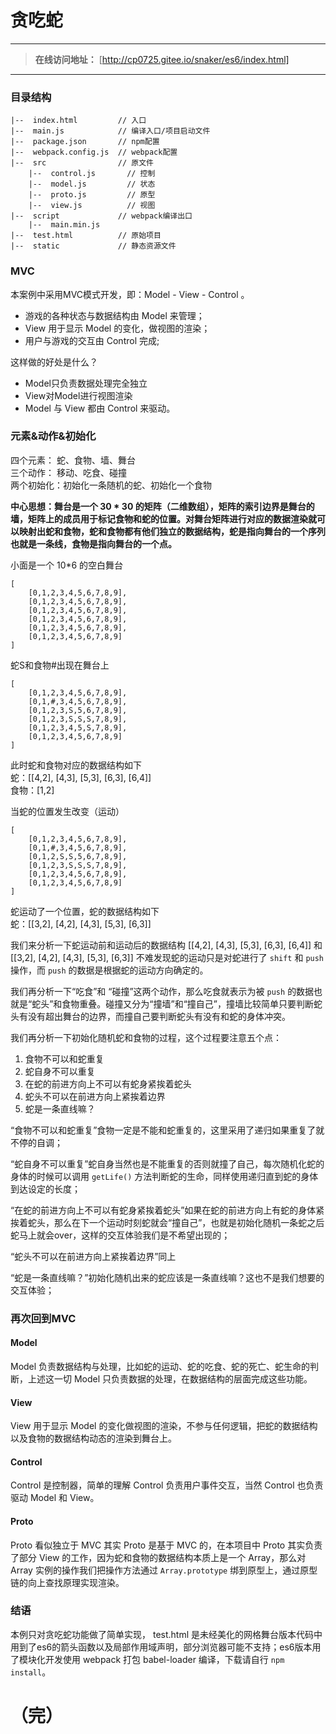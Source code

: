 # 贪吃蛇
------------
>
> **在线访问地址：** [http://cp0725.gitee.io/snaker/es6/index.html] 
>
------------
### 目录结构
	|--  index.html         // 入口
	|--  main.js            // 编译入口/项目启动文件
	|--  package.json       // npm配置
	|--  webpack.config.js  // webpack配置
	|--  src                // 原文件
		|--  control.js       // 控制
		|--  model.js         // 状态
		|--  proto.js         // 原型
		|--  view.js          // 视图
	|--  script             // webpack编译出口
		|--  main.min.js
	|--  test.html          // 原始项目
	|--  static             // 静态资源文件


### MVC

本案例中采用MVC模式开发，即：Model - View - Control 。
- 游戏的各种状态与数据结构由 Model 来管理；
- View 用于显示 Model 的变化，做视图的渲染；
- 用户与游戏的交互由 Control 完成;

这样做的好处是什么？
- Model只负责数据处理完全独立
- View对Model进行视图渲染
- Model 与 View 都由 Control 来驱动。

### 元素&动作&初始化
四个元素： 蛇、食物、墙、舞台  
三个动作： 移动、吃食、碰撞  
两个初始化：初始化一条随机的蛇、初始化一个食物  

**中心思想：舞台是一个 30 * 30 的矩阵（二维数组），矩阵的索引边界是舞台的墙，矩阵上的成员用于标记食物和蛇的位置。对舞台矩阵进行对应的数据渲染就可以映射出蛇和食物，蛇和食物都有他们独立的数据结构，蛇是指向舞台的一个序列也就是一条线，食物是指向舞台的一个点。**


小面是一个 10*6 的空白舞台

    [
    	[0,1,2,3,4,5,6,7,8,9],
    	[0,1,2,3,4,5,6,7,8,9],
    	[0,1,2,3,4,5,6,7,8,9],
    	[0,1,2,3,4,5,6,7,8,9],
    	[0,1,2,3,4,5,6,7,8,9],
		[0,1,2,3,4,5,6,7,8,9]
    ]

蛇S和食物#出现在舞台上

    [
    	[0,1,2,3,4,5,6,7,8,9],
    	[0,1,#,3,4,5,6,7,8,9],
    	[0,1,2,3,S,5,6,7,8,9],
    	[0,1,2,3,S,S,S,7,8,9],
    	[0,1,2,3,4,5,S,7,8,9],
		[0,1,2,3,4,5,6,7,8,9]
    ]
此时蛇和食物对应的数据结构如下  
蛇：[[4,2], [4,3], [5,3], [6,3], [6,4]]  
食物：[1,2]

当蛇的位置发生改变（运动）

    [
    	[0,1,2,3,4,5,6,7,8,9],
    	[0,1,#,3,4,5,6,7,8,9],
    	[0,1,2,S,S,5,6,7,8,9],
    	[0,1,2,3,S,S,S,7,8,9],
    	[0,1,2,3,4,5,6,7,8,9],
		[0,1,2,3,4,5,6,7,8,9]
    ]
蛇运动了一个位置，蛇的数据结构如下  
蛇：[[3,2], [4,2], [4,3], [5,3], [6,3]]

我们来分析一下蛇运动前和运动后的数据结构 [[4,2], [4,3], [5,3], [6,3], [6,4]] 和 [[3,2], [4,2], [4,3], [5,3], [6,3]] 不难发现蛇的运动只是对蛇进行了 `shift` 和 `push` 操作，而 `push` 的数据是根据蛇的运动方向确定的。

我们再分析一下“吃食”和 “碰撞”这两个动作，那么吃食就表示为被 `push` 的数据也就是“蛇头”和食物重叠。碰撞又分为“撞墙”和“撞自己”，撞墙比较简单只要判断蛇头有没有超出舞台的边界，而撞自己要判断蛇头有没有和蛇的身体冲突。


我们再分析一下初始化随机蛇和食物的过程，这个过程要注意五个点：
1. 食物不可以和蛇重复
2. 蛇自身不可以重复
3. 在蛇的前进方向上不可以有蛇身紧挨着蛇头
4. 蛇头不可以在前进方向上紧挨着边界
5. 蛇是一条直线嘛？

“食物不可以和蛇重复”食物一定是不能和蛇重复的，这里采用了递归如果重复了就不停的自调；

“蛇自身不可以重复”蛇自身当然也是不能重复的否则就撞了自己，每次随机化蛇的身体的时候可以调用 `getLife()` 方法判断蛇的生命，同样使用递归直到蛇的身体到达设定的长度；

“在蛇的前进方向上不可以有蛇身紧挨着蛇头”如果在蛇的前进方向上有蛇的身体紧挨着蛇头，那么在下一个运动时刻蛇就会“撞自己”，也就是初始化随机一条蛇之后蛇马上就会over，这样的交互体验我们是不希望出现的；

“蛇头不可以在前进方向上紧挨着边界”同上

“蛇是一条直线嘛？”初始化随机出来的蛇应该是一条直线嘛？这也不是我们想要的交互体验；

### 再次回到MVC

#### Model
Model 负责数据结构与处理，比如蛇的运动、蛇的吃食、蛇的死亡、蛇生命的判断，上述这一切 Model 只负责数据的处理，在数据结构的层面完成这些功能。

#### View
View 用于显示 Model 的变化做视图的渲染，不参与任何逻辑，把蛇的数据结构以及食物的数据结构动态的渲染到舞台上。

#### Control
Control 是控制器，简单的理解 Control 负责用户事件交互，当然 Control 也负责驱动 Model 和 View。

#### Proto
Proto 看似独立于 MVC 其实 Proto 是基于 MVC 的，在本项目中 Proto 其实负责了部分 View 的工作，因为蛇和食物的数据结构本质上是一个 Array，那么对 Array 实例的操作我们把操作方法通过 `Array.prototype` 绑到原型上，通过原型链的向上查找原理实现渲染。

### 结语
本例只对贪吃蛇功能做了简单实现， test.html 是未经美化的网格舞台版本代码中用到了es6的箭头函数以及局部作用域声明，部分浏览器可能不支持；es6版本用了模块化开发使用 webpack 打包 babel-loader 编译，下载请自行 `npm install`。


# （完）